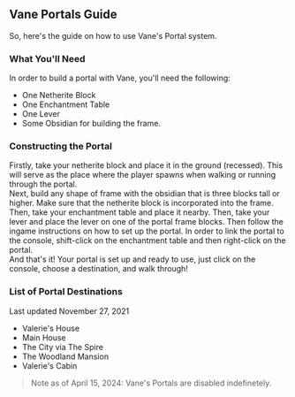 ## Vane Portals Guide
So, here's the guide on how to use Vane's Portal system.

### What You'll Need
In order to build a portal with Vane, you'll need the following:
- One Netherite Block
- One Enchantment Table
- One Lever
- Some Obsidian for building the frame.


### Constructing the Portal
Firstly, take your netherite block and place it in the ground (recessed). This will serve as the place where the player spawns when walking or running through the portal.  
Next, build any shape of frame with the obsidian that is three blocks tall or higher. Make sure that the netherite block is incorporated into the frame.  
Then, take your enchantment table and place it nearby. Then, take your lever and place the lever on one of the portal frame blocks. Then follow the ingame instructions on how to set up the portal. In order to link the portal to the console, shift-click on the enchantment table and then right-click on the portal.  
And that's it! Your portal is set up and ready to use, just click on the console, choose a destination, and walk through!

### List of Portal Destinations
Last updated November 27, 2021  
- Valerie's House  
- Main House  
- The City via The Spire  
- The Woodland Mansion  
- Valerie's Cabin  




> Note as of April 15, 2024: Vane's Portals are disabled indefinetely.
